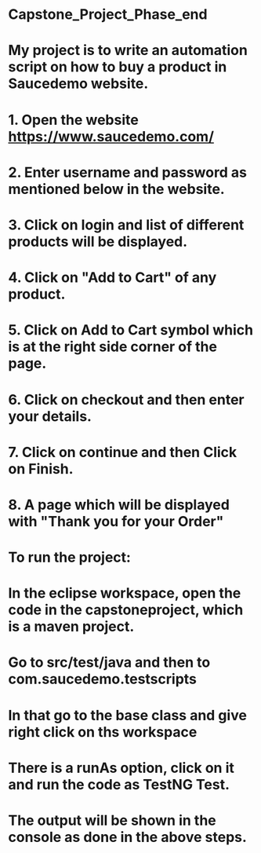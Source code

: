 # Capstone_Project_Phase_end

# My project is to write an automation script on how to buy a product in Saucedemo website.

# 1. Open the website https://www.saucedemo.com/
# 2. Enter username and password as mentioned below in the website.
# 3. Click on login and list of different products will be displayed.
# 4. Click on "Add to Cart" of any product.
# 5. Click on Add to Cart symbol which is at the right side corner of the page.
# 6. Click on checkout and then enter your details.
# 7. Click on continue and then Click on Finish.
# 8. A page which will be displayed with "Thank you for your Order"


# To run the project:
# In the eclipse workspace, open the code in the capstoneproject, which is a maven project.
# Go to src/test/java and then to com.saucedemo.testscripts
# In that go to the base class and give right click on ths workspace
# There is a runAs option, click on it and run the code as TestNG Test.
# The output will be shown in the console as done in the above steps.
